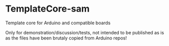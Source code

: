 # TemplateCore-sam
Template core for Arduino and compatible boards

Only for demonstration/discussion/tests, not intended to be published as is as the files have been brutaly copied from Arduino repos!
